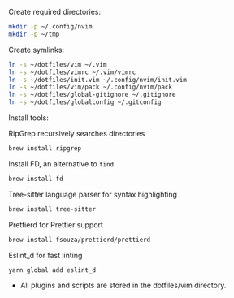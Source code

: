 Create required directories:

```bash
mkdir -p ~/.config/nvim
mkdir -p ~/tmp
```

Create symlinks:

```bash
ln -s ~/dotfiles/vim ~/.vim
ln -s ~/dotfiles/vimrc ~/.vim/vimrc
ln -s ~/dotfiles/init.vim ~/.config/nvim/init.vim
ln -s ~/dotfiles/vim/pack ~/.config/nvim/pack
ln -s ~/dotfiles/global-gitignore ~/.gitignore
ln -s ~/dotfiles/globalconfig ~/.gitconfig
```

Install tools:

RipGrep recursively searches directories

```bash
brew install ripgrep
```

Install FD, an alternative to `find`

```bash
brew install fd
```

Tree-sitter language parser for syntax highlighting

```bash
brew install tree-sitter
```

Prettierd for Prettier support

```bash
brew install fsouza/prettierd/prettierd
```

Eslint_d for fast linting

```bash
yarn global add eslint_d
```

- All plugins and scripts are stored in the dotfiles/vim directory.
